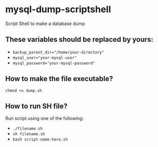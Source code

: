 # mysql-dump-scriptshell
Script Shell to make a database dump

## These variables should be replaced by yours:
- `backup_parent_dir="/home/your-directory"`
- `mysql_user="your-mysql-user"`
- `mysql_password="your-mysql-password"`

## How to make the file executable?
`chmod +x dump.sh`

## How to run SH file?
Run script using one of the following:
- `./filename.sh`
- `sh filename.sh`
- `bash script-name-here.sh`
